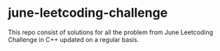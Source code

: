 # june-leetcoding-challenge
This repo consist of solutions for all the problem from June Leetcoding Challenge in C++ updated on a regular basis.

